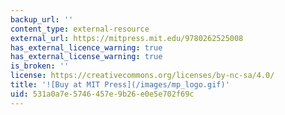 ```yaml
---
backup_url: ''
content_type: external-resource
external_url: https://mitpress.mit.edu/9780262525008
has_external_licence_warning: true
has_external_license_warning: true
is_broken: ''
license: https://creativecommons.org/licenses/by-nc-sa/4.0/
title: '![Buy at MIT Press](/images/mp_logo.gif)'
uid: 531a0a7e-5746-457e-9b26-e0e5e702f69c
---
```

